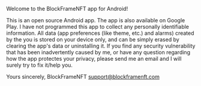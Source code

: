 Welcome to the BlockFrameNFT app for Android!

This is an open source Android app. The app is also available on Google Play. 
I have not programmed this app to collect any personally identifiable information. 
All data (app preferences (like theme, etc.) and alarms) created by the you is 
stored on your device only, and can be simply erased by clearing the app's data or 
uninstalling it. If you find any security vulnerability that has been inadvertently 
caused by me, or have any question regarding how the app protectes your privacy, 
please send me an email and I will surely try to fix it/help you.

Yours sincerely,
BlockFrameNFT
support@blockframenft.com

